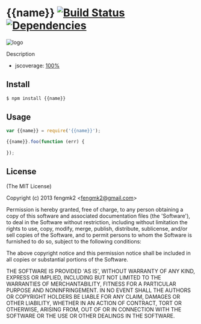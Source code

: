 {{name}} [![Build Status](https://secure.travis-ci.org/fengmk2/{{name}}.png)](http://travis-ci.org/fengmk2/{{name}}) [![Dependencies](http://david-dm.org/fengmk2/{{name}}.png)](http://david-dm.org/fengmk2/{{name}})
=======

![logo](https://raw.github.com/fengmk2/{{name}}/master/logo.png)

Description

* jscoverage: [100%](http://fengmk2.github.com/coverage/{{name}}.html)

## Install

```bash
$ npm install {{name}}
```

## Usage

```js
var {{name}} = require('{{name}}');

{{name}}.foo(function (err) {
  
});
```

## License 

(The MIT License)

Copyright (c) 2013 fengmk2 &lt;fengmk2@gmail.com&gt;

Permission is hereby granted, free of charge, to any person obtaining
a copy of this software and associated documentation files (the
'Software'), to deal in the Software without restriction, including
without limitation the rights to use, copy, modify, merge, publish,
distribute, sublicense, and/or sell copies of the Software, and to
permit persons to whom the Software is furnished to do so, subject to
the following conditions:

The above copyright notice and this permission notice shall be
included in all copies or substantial portions of the Software.

THE SOFTWARE IS PROVIDED 'AS IS', WITHOUT WARRANTY OF ANY KIND,
EXPRESS OR IMPLIED, INCLUDING BUT NOT LIMITED TO THE WARRANTIES OF
MERCHANTABILITY, FITNESS FOR A PARTICULAR PURPOSE AND NONINFRINGEMENT.
IN NO EVENT SHALL THE AUTHORS OR COPYRIGHT HOLDERS BE LIABLE FOR ANY
CLAIM, DAMAGES OR OTHER LIABILITY, WHETHER IN AN ACTION OF CONTRACT,
TORT OR OTHERWISE, ARISING FROM, OUT OF OR IN CONNECTION WITH THE
SOFTWARE OR THE USE OR OTHER DEALINGS IN THE SOFTWARE.